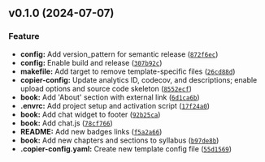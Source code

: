 <!--next-version-placeholder-->

## v0.1.0 (2024-07-07)

### Feature

* **config:** Add version_pattern for semantic release ([`872f6ec`](https://github.com/entelecheia/course-template/commit/872f6ecd1aa72e2d1b8f9f0292b09e6884e182d1))
* **config:** Enable build and release ([`307b92c`](https://github.com/entelecheia/course-template/commit/307b92c2e16f0adb768bca3c2c5d09e27907e054))
* **makefile:** Add target to remove template-specific files ([`26cd88d`](https://github.com/entelecheia/course-template/commit/26cd88df39cc251b4924d683158eef08d71e4f5c))
* **copier-config:** Update analytics ID, codecov, and descriptions; enable upload options and source code skeleton ([`8552ecf`](https://github.com/entelecheia/course-template/commit/8552ecfdecf5fcb7e1f56d51e9dd6ad1c9bc9a0f))
* **book:** Add 'About' section with external link ([`6d1ca6b`](https://github.com/entelecheia/course-template/commit/6d1ca6b8aa7fca64cd6bca6d7077acde37dc7aca))
* **.envrc:** Add project setup and activation script ([`17f24a0`](https://github.com/entelecheia/course-template/commit/17f24a0bb5fe318628518cbb1b4c666642875b8d))
* **book:** Add chat widget to footer ([`92b25ca`](https://github.com/entelecheia/course-template/commit/92b25caeeef4b020fdd08e501767ced833036a06))
* **book:** Add chat.js ([`78cf766`](https://github.com/entelecheia/course-template/commit/78cf766031112afbc592c6352df74f42e465f034))
* **README:** Add new badges links ([`f5a2a66`](https://github.com/entelecheia/course-template/commit/f5a2a66ce36e46785b44854e224ebeb75f8486b7))
* **book:** Add new chapters and sections to syllabus ([`b97de8b`](https://github.com/entelecheia/course-template/commit/b97de8b6c52cd8280a52894a5d365cd3ec86da74))
* **.copier-config.yaml:** Create new template config file ([`55d1569`](https://github.com/entelecheia/course-template/commit/55d1569d9de3760d65eb9bd81e8c48310e5195b8))
